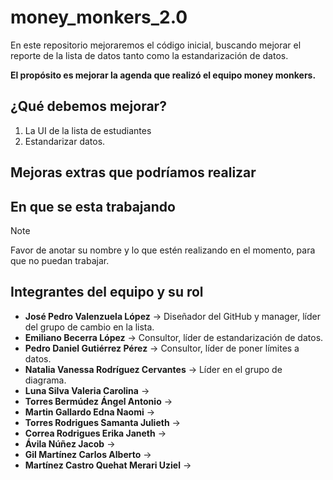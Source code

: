 # money_monkers_2.0
En este repositorio mejoraremos el código inicial, buscando mejorar el reporte de la lista de datos tanto como la estandarización de datos.

**El propósito es mejorar la agenda que realizó el equipo money monkers.**

## ¿Qué debemos mejorar?
1. La UI de la lista de estudiantes
2. Estandarizar datos.

## Mejoras extras que podríamos realizar

## En que se esta trabajando
> [!NOTE]
> Favor de anotar su nombre y lo que estén realizando en el momento, para que no puedan trabajar.

## Integrantes del equipo y su rol
- **José Pedro Valenzuela López** → Diseñador del GitHub y manager, líder del grupo de cambio en la lista.
- **Emiliano Becerra López** → Consultor, líder de estandarización de datos.
- **Pedro Daniel Gutiérrez Pérez** → Consultor, líder de poner límites a datos.
- **Natalia Vanessa Rodríguez Cervantes** → Líder en el grupo de diagrama.
- **Luna Silva Valeria Carolina** → 
- **Torres Bermúdez Ángel Antonio** →
- **Martin Gallardo Edna Naomi** →
- **Torres Rodrigues Samanta Julieth** →
- **Correa Rodrigues Erika Janeth** →
- **Ávila Núñez Jacob** →
- **Gil Martínez Carlos Alberto** →
- **Martínez Castro Quehat Merari Uziel** →
